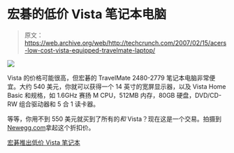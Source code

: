 # 宏碁的低价 Vista 笔记本电脑

> 原文：<https://web.archive.org/web/http://techcrunch.com/2007/02/15/acers-low-cost-vista-equipped-travelmate-laptop/>

![](img/67522559e0056dd560b0edfdc2b94b06.png)

Vista 的价格可能很高，但宏碁的 TravelMate 2480-2779 笔记本电脑非常便宜。大约 540 美元，你就可以获得一个 14 英寸的宽屏显示器，以及 Vista Home Basic 和规格，如 1.6GHz 赛扬 M CPU，512MB 内存，80GB 硬盘，DVD/CD-RW 组合驱动器和 5 合 1 读卡器。

等等，你用不到 550 美元就买到了所有的*和* Vista？现在这是一个交易。拍摄到[Newegg.com](https://web.archive.org/web/20150513040609/http://www.newegg.com/)拿起这个折扣价。

[宏碁推出低价 Vista 笔记本](https://web.archive.org/web/20150513040609/http://www.electronista.com/articles/07/02/14/acer.travelmate.2480/)